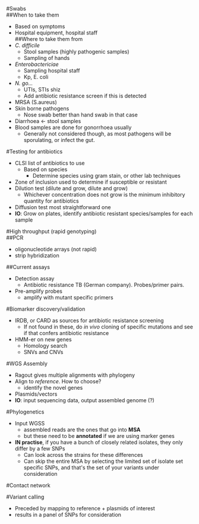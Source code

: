 #Swabs  
##When to take them  
- Based on symptoms  
- Hospital equipment, hospital staff  
##Where to take them from    
- *C. difficile*  
	- Stool samples (highly pathogenic samples)  
	- Sampling of hands  
- *Enterobactericiae*  
	- Sampling hospital staff   
	- Kp, E. coli  
- *N. go...*
	- UTIs, STIs shiz  
	- Add antibiotic resistance screen if this is detected  
- MRSA (S.aureus)  
- Skin borne pathogens
	- Nose swab better than hand swab in that case  
- Diarrhoea <- stool samples  
- Blood samples are done for gonorrhoea usually
	- Generally not considered though, as most pathogens will be sporulating, or infect the gut.  

#Testing for antibiotics  
- CLSI list of antibiotics to use
	- Based on species  
		- Determine species using gram stain, or other lab techniques  
- Zone of inclusion used to determine if susceptible or resistant  
- Dilution test (dilute and grow, dilute and grow)  
	- Whichever concentration does not grow is the minimum inhibitory quantity for antibiotics  
- Diffusion test most straightforward one  
- **IO**: Grow on plates, identify antibiotic resistant species/samples for each sample   

#High throughput (rapid genotyping)  
##PCR  
- oligonucleotide arrays (not rapid)  
- strip hybridization  

##Current assays
- Detection assay  
	- Antibiotic resistance TB (German company). Probes/primer pairs.  
- Pre-amplify probes  
	- amplify with mutant specific primers   

#Biomarker discovery/validation  
- IRDB, or CARD as sources for antibiotic resistance screening  
	- If not found in these, do *in vivo* cloning of specific mutations and see if that confers antibiotic resistance  
- HMM-er on new genes  
	- Homology search  
	- SNVs and CNVs  

#WGS Assembly  
- Ragout gives multiple alignments with phylogeny  
- Align to *reference*. How to choose?  
	- identify the novel genes  
- Plasmids/vectors  
- **IO**: input sequencing data, output assembled genome (?)  

#Phylogenetics  
- Input WGSS  
	- assembled reads are the ones that go into **MSA**  
	- but these need to be **annotated** if we are using marker genes  
- **IN practise**, if you have a bunch of closely related isolates, they only differ by a few SNPs  
	- Can look across the strains for these differences  
	- Can skip the entire MSA by selecting the limited set of isolate set specific SNPs, and that's the set of your variants under consideration  

#Contact network  

#Variant calling
- Preceded by mapping to reference + plasmids of interest  
- results in a panel of SNPs for consideration  


#



